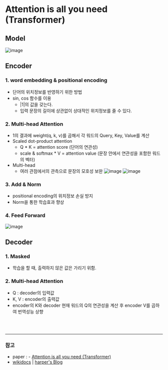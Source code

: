 # Attention is all you need (Transformer)
## Model
![image](https://user-images.githubusercontent.com/41243762/100835929-bf673580-34b1-11eb-8d45-6a3904b8cbd3.png)
## Encoder
### 1. word embedding & positional encoding
- 단어의 위치정보를 반영하기 위한 방법
- sin, cos 함수를 이용 
   - |1|의 값을 갖는다.
   - 입력 문장의 길이에 상관없이 상대적인 위치정보를 줄 수 있다.
### 2.  Multi-head Attention
- 1의 결과에 weight(q, k, v)를 곱해서 각 워드의 Query, Key, Value를 계산
- Scaled dot-product attention
   - Q * K = attention score (단어의 연관성)
   - scale & softmax * V = attention value (문장 안에서 연관성을 포함한 워드의 벡터)
- Multi-head
   - 여러 관점에서의 관측으로 문장의 모호성 보완
![image](https://user-images.githubusercontent.com/41243762/100834018-7b266600-34ae-11eb-9b09-7821057c354d.png)
![image](https://user-images.githubusercontent.com/41243762/100832684-afe4ee00-34ab-11eb-88eb-f81792eed60d.png)
### 3. Add & Norm
- positional encoding의 위치정보 손실 방지
- Norm을 통한 학습효과 향상
### 4. Feed Forward
![image](https://user-images.githubusercontent.com/41243762/100834143-b6c13000-34ae-11eb-9acc-9af8be84c971.png)
## Decoder
### 1. Masked
- 학습을 할 때, 출력하지 않은 값은 가리기 위함.
### 2.  Multi-head Attention
- Q : decoder의 입력값
- K, V : encoder의 출력값 
- encoder의 K와 decoder 현재 워드의 Q의 연관성을 계산 후 encoder V를 곱하여 번역성능 상향



<br><br>



---
### 참고
- paper : - [Attention is all you need (Transformer)](https://arxiv.org/abs/1706.03762)
- [wikidocs](https://wikidocs.net/31379) | 
   [harper's Blog](https://machinereads.com/2018/09/26/attention-is-all-you-need/) 
